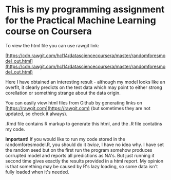 # This is my programming assignment for the Practical Machine Learning course on Coursera

To view the html file you can use rawgit link:


[https://cdn.rawgit.com/hcl14/datasciencecoursera/master/randomforesmodel_out.html](https://cdn.rawgit.com/hcl14/datasciencecoursera/master/randomforesmodel_out.html)

Here I have obtained an interesting result - although my model looks like an overfit, it clearly predicts on the test data which may point to either strong corellation or something strange about the data origin.

You can easily view html files from Github by generating links on [https://rawgit.com](https://rawgit.com) (but sometimes they are not updated, so check it always).

.Rmd file contains R markup to generate this html, and the .R file contatins my code.

**Important!**
If you would like to run my code stored in the randomforesmodel.R, you should do it *twice*, I have no idea why. I have set the random seed but on the first run the program somehow produces corrupted model and reports all predictions as NA's. But just running it second time gives exactly the results provided in a html report. My opinion is that something may be caused by R's lazy loading, so some data isn't fully loaded when it's needed.
